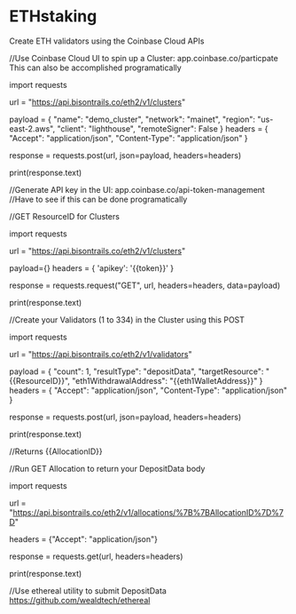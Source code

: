 # ETHstaking
Create ETH validators using the Coinbase Cloud APIs


//Use Coinbase Cloud UI to spin up a Cluster:  app.coinbase.co/particpate This can also be accomplished programatically

import requests

url = "https://api.bisontrails.co/eth2/v1/clusters"

payload = {
    "name": "demo_cluster",
    "network": "mainet",
    "region": "us-east-2.aws",
    "client": "lighthouse",
    "remoteSigner": False
}
headers = {
    "Accept": "application/json",
    "Content-Type": "application/json"
}

response = requests.post(url, json=payload, headers=headers)

print(response.text)

//Generate API key in the UI: app.coinbase.co/api-token-management
//Have to see if this can be done programatically


//GET ResourceID for Clusters


import requests

url = "https://api.bisontrails.co/eth2/v1/clusters"

payload={}
headers = {
  'apikey': '{{token}}'
}

response = requests.request("GET", url, headers=headers, data=payload)

print(response.text)


//Create your Validators (1 to 334) in the Cluster using this POST

import requests

url = "https://api.bisontrails.co/eth2/v1/validators"

payload = {
    "count": 1,
    "resultType": "depositData",
    "targetResource": "{{ResourceID}}",
    "eth1WithdrawalAddress": "{{eth1WalletAddress}}"
}
headers = {
    "Accept": "application/json",
    "Content-Type": "application/json"
}

response = requests.post(url, json=payload, headers=headers)

print(response.text)

//Returns {{AllocationID}}

//Run GET Allocation to return your DepositData body
  
import requests

url = "https://api.bisontrails.co/eth2/v1/allocations/%7B%7BAllocationID%7D%7D"

headers = {"Accept": "application/json"}

response = requests.get(url, headers=headers)

print(response.text)

//Use ethereal utility to submit DepositData https://github.com/wealdtech/ethereal
